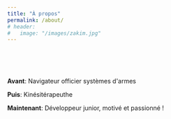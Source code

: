 ```yaml
---
title: "À propos"
permalink: /about/
# header:
#   image: "/images/zakim.jpg"
---
```

<br/>
<br/>
<br/>

**Avant**: Navigateur officier systèmes d'armes

**Puis**: Kinésitérapeuthe

**Maintenant**: Développeur junior, motivé et passionné !
